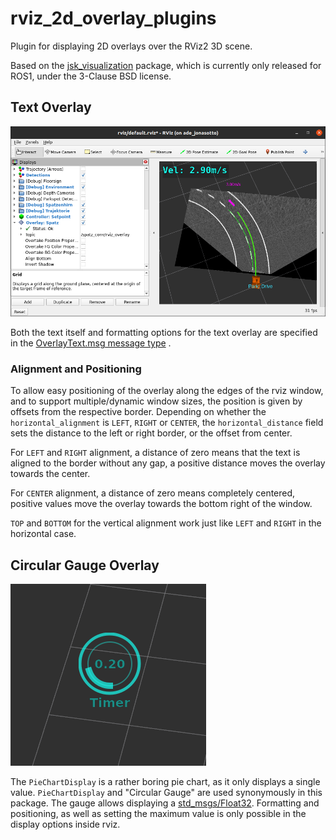 # rviz_2d_overlay_plugins

Plugin for displaying 2D overlays over the RViz2 3D scene.

Based on the [jsk_visualization](https://github.com/jsk-ros-pkg/jsk_visualization)
package, which is currently only released for ROS1, under the 3-Clause BSD license.

## Text Overlay

![Screenshot showing the robot velocity as an overlay above the RViz 3D Scene, as well as the expanded properties of the plugin](doc/screenshot_vel_overlay.png)

Both the text itself and formatting options for the text overlay are specified in
the [OverlayText.msg message type](https://github.com/teamspatzenhirn/rviz_2d_overlay_plugins/blob/main/rviz_2d_overlay_msgs/msg/OverlayText.msg)
.

### Alignment and Positioning

To allow easy positioning of the overlay along the edges of the rviz window, and to support multiple/dynamic window
sizes, the position is given by offsets from the respective border.
Depending on whether the `horizontal_alignment` is `LEFT`, `RIGHT` or  `CENTER`,
the `horizontal_distance` field sets the distance to the left or right border, or the offset from center.

For `LEFT` and `RIGHT` alignment, a distance of zero means that the text is aligned to the border without any gap,
a positive distance moves the overlay towards the center.

For `CENTER` alignment, a distance of zero means completely centered, positive values move the overlay towards the
bottom right of the window.

`TOP` and `BOTTOM` for the vertical alignment work just like `LEFT` and `RIGHT` in the horizontal case.

## Circular Gauge Overlay

![Screenshot showing the PieChartDisplay, a circular gauge](doc/screenshot_PieChartDisplay.png)

The `PieChartDisplay` is a rather boring pie chart, as it only displays a single value.
`PieChartDisplay` and "Circular Gauge" are used synonymously in this package.
The gauge allows displaying a
[std_msgs/Float32](https://github.com/ros2/common_interfaces/blob/rolling/std_msgs/msg/Float32.msg).
Formatting and positioning, as well as setting the maximum value is only possible in the display options inside rviz.
